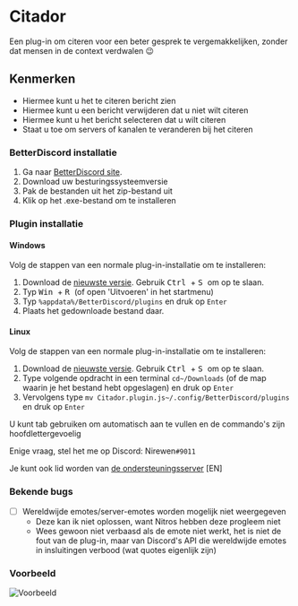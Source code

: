 # Citador
Een plug-in om citeren voor een beter gesprek te vergemakkelijken, zonder dat mensen in de context verdwalen :wink:

## Kenmerken
- Hiermee kunt u het te citeren bericht zien
- Hiermee kunt u een bericht verwijderen dat u niet wilt citeren
- Hiermee kunt u het bericht selecteren dat u wilt citeren
- Staat u toe om servers of kanalen te veranderen bij het citeren

### BetterDiscord installatie

1. Ga naar [BetterDiscord site](https://github.com/rauenzi/BetterDiscordApp/releases).
2. Download uw besturingssysteemversie
3. Pak de bestanden uit het zip-bestand uit
4. Klik op het .exe-bestand om te installeren

### Plugin installatie

#### Windows

Volg de stappen van een normale plug-in-installatie om te installeren:

1. Download de [nieuwste versie](https://github.com/nirewen/Citador/raw/master/Citador.plugin.js). Gebruik <kbd> Ctrl </kbd> + <kbd> S </kbd> om op te slaan.
2. Typ <kbd> Win </kbd> + <kbd> R </kbd> (of open 'Uitvoeren' in het startmenu)
3. Typ `%appdata%/BetterDiscord/plugins` en druk op `Enter`
4. Plaats het gedownloade bestand daar.

#### Linux

Volg de stappen van een normale plug-in-installatie om te installeren:

1. Download de [nieuwste versie](https://github.com/nirewen/Citador/raw/master/Citador.plugin.js). Gebruik <kbd> Ctrl </kbd> + <kbd> S </kbd> om op te slaan.
2. Type volgende opdracht in een terminal `cd~/Downloads` (of de map waarin je het bestand hebt opgeslagen) en druk op `Enter`
3. Vervolgens type `mv Citador.plugin.js~/.config/BetterDiscord/plugins` en druk op `Enter`

U kunt tab gebruiken om automatisch aan te vullen en de commando's zijn hoofdlettergevoelig

Enige vraag, stel het me op Discord: Nirewen`#9011`

Je kunt ook lid worden van [de ondersteuningsserver](https://discord.gg/tQrdqKG) [EN]

### Bekende bugs
- [ ] Wereldwijde emotes/server-emotes worden mogelijk niet weergegeven
    - Deze kan ik niet oplossen, want Nitros hebben deze progleem niet
    - Wees gewoon niet verbaasd als de emote niet werkt, het is niet de fout van de plug-in, maar van Discord's API
   die wereldwijde emotes in insluitingen verbood (wat quotes eigenlijk zijn)

### Voorbeeld
![Voorbeeld](http://nirewen.s-ul.eu/02Tcv6ZT.gif)
